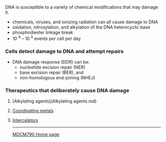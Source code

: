 
DNA is susceptible to a variety of chemical modifications that may damage it.

* chemicals, viruses, and ionizing radiation can all cause damage to DNA
* oxidation, nitrosylation, and alkylation of the DNA heterocyclic base
* phosphodiester linkage break
* 10 <sup>4</sup> – 10 <sup>5</sup> events per cell per day

### Cells detect damage to DNA and attempt repairs
* DNA damage response (DDR) can be:
	* nucleotide excision repair (NER)
	* base excision repair (BER), and
	* non-homologous end-joining (NHEJ)

### Therapeutics that deliberately cause DNA damage

1. [Alkylating agents](Alkylating agents.md)
2. [Coordinating metals](Cis-platin.md)
3. [Intercalators](Actinomycin.md)

	---

	[MDCM790 Home page](mdcm790.md)
